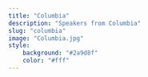 ```yaml
---
title: "Columbia"
description: "Speakers from Columbia"
slug: "columbia"
image: "Columbia.jpg"
style:
    background: "#2a9d8f"
    color: "#fff"
---
```

